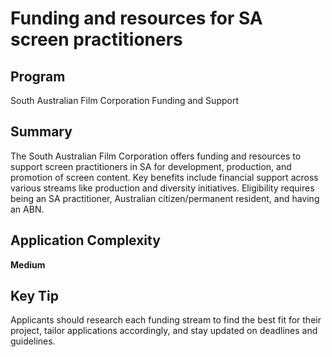# Funding and resources for SA screen practitioners
  
## Program
South Australian Film Corporation Funding and Support

## Summary
The South Australian Film Corporation offers funding and resources to support screen practitioners in SA for development, production, and promotion of screen content. Key benefits include financial support across various streams like production and diversity initiatives. Eligibility requires being an SA practitioner, Australian citizen/permanent resident, and having an ABN.

## Application Complexity
**Medium**

## Key Tip
Applicants should research each funding stream to find the best fit for their project, tailor applications accordingly, and stay updated on deadlines and guidelines.
